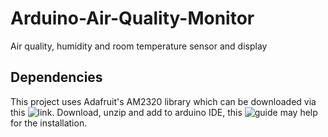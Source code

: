 # Arduino-Air-Quality-Monitor
Air quality, humidity and room temperature sensor and display

## Dependencies

This project uses Adafruit's AM2320 library which can be downloaded via this ![link](https://github.com/adafruit/Adafruit_AM2320). Download, unzip and add to arduino IDE, this ![guide](https://docs.arduino.cc/software/ide-v1/tutorials/installing-libraries/) may help for the installation.

